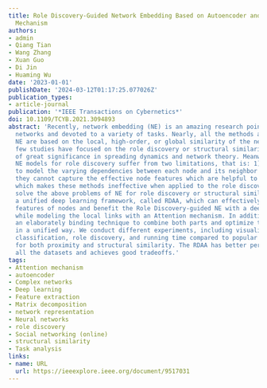 ```yaml
---
title: Role Discovery-Guided Network Embedding Based on Autoencoder and Attention
  Mechanism
authors:
- admin
- Qiang Tian
- Wang Zhang
- Xuan Guo
- Di Jin
- Huaming Wu
date: '2023-01-01'
publishDate: '2024-03-12T01:17:25.077026Z'
publication_types:
- article-journal
publication: '*IEEE Transactions on Cybernetics*'
doi: 10.1109/TCYB.2021.3094893
abstract: 'Recently, network embedding (NE) is an amazing research point in complex
  networks and devoted to a variety of tasks. Nearly, all the methods and models of
  NE are based on the local, high-order, or global similarity of the networks, and
  few studies have focused on the role discovery or structural similarity, which is
  of great significance in spreading dynamics and network theory. Meanwhile, existing
  NE models for role discovery suffer from two limitations, that is: 1) they fail
  to model the varying dependencies between each node and its neighbor nodes and 2)
  they cannot capture the effective node features which are helpful to role discovery,
  which makes these methods ineffective when applied to the role discovery task. To
  solve the above problems of NE for role discovery or structural similarity, we propose
  a unified deep learning framework, called RDAA, which can effectively represent
  features of nodes and benefit the Role Discovery-guided NE with a deep autoencoder,
  while modeling the local links with an Attention mechanism. In addition, we design
  an elaborately binding technique to combine both parts and optimize the framework
  in a unified way. We conduct different experiments, including visualization, role
  classification, role discovery, and running time compared to popular NE methods
  for both proximity and structural similarity. The RDAA has better performance on
  all the datasets and achieves good tradeoffs.'
tags:
- Attention mechanism
- autoencoder
- Complex networks
- Deep learning
- Feature extraction
- Matrix decomposition
- network representation
- Neural networks
- role discovery
- Social networking (online)
- structural similarity
- Task analysis
links:
- name: URL
  url: https://ieeexplore.ieee.org/document/9517031
---
```

